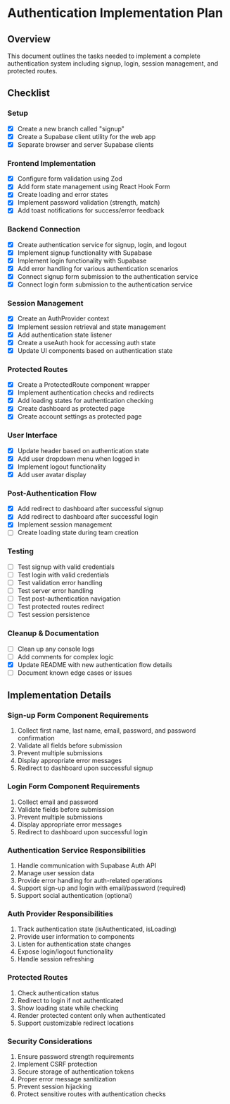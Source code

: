 # Authentication Implementation Plan

## Overview
This document outlines the tasks needed to implement a complete authentication system including signup, login, session management, and protected routes.

## Checklist

### Setup
- [x] Create a new branch called "signup"
- [x] Create a Supabase client utility for the web app
- [x] Separate browser and server Supabase clients

### Frontend Implementation
- [x] Configure form validation using Zod
- [x] Add form state management using React Hook Form
- [x] Create loading and error states
- [x] Implement password validation (strength, match)
- [x] Add toast notifications for success/error feedback

### Backend Connection
- [x] Create authentication service for signup, login, and logout
- [x] Implement signup functionality with Supabase
- [x] Implement login functionality with Supabase
- [x] Add error handling for various authentication scenarios
- [x] Connect signup form submission to the authentication service
- [x] Connect login form submission to the authentication service

### Session Management
- [x] Create an AuthProvider context
- [x] Implement session retrieval and state management
- [x] Add authentication state listener
- [x] Create a useAuth hook for accessing auth state
- [x] Update UI components based on authentication state

### Protected Routes
- [x] Create a ProtectedRoute component wrapper
- [x] Implement authentication checks and redirects
- [x] Add loading states for authentication checking
- [x] Create dashboard as protected page
- [x] Create account settings as protected page

### User Interface
- [x] Update header based on authentication state
- [x] Add user dropdown menu when logged in
- [x] Implement logout functionality
- [x] Add user avatar display

### Post-Authentication Flow
- [x] Add redirect to dashboard after successful signup
- [x] Add redirect to dashboard after successful login
- [x] Implement session management
- [ ] Create loading state during team creation

### Testing
- [ ] Test signup with valid credentials
- [ ] Test login with valid credentials
- [ ] Test validation error handling
- [ ] Test server error handling
- [ ] Test post-authentication navigation
- [ ] Test protected routes redirect
- [ ] Test session persistence

### Cleanup & Documentation
- [ ] Clean up any console logs
- [ ] Add comments for complex logic
- [x] Update README with new authentication flow details
- [ ] Document known edge cases or issues

## Implementation Details

### Sign-up Form Component Requirements
1. Collect first name, last name, email, password, and password confirmation
2. Validate all fields before submission
3. Prevent multiple submissions
4. Display appropriate error messages
5. Redirect to dashboard upon successful signup

### Login Form Component Requirements
1. Collect email and password
2. Validate fields before submission
3. Prevent multiple submissions
4. Display appropriate error messages
5. Redirect to dashboard upon successful login

### Authentication Service Responsibilities
1. Handle communication with Supabase Auth API
2. Manage user session data
3. Provide error handling for auth-related operations
4. Support sign-up and login with email/password (required)
5. Support social authentication (optional)

### Auth Provider Responsibilities
1. Track authentication state (isAuthenticated, isLoading)
2. Provide user information to components
3. Listen for authentication state changes
4. Expose login/logout functionality
5. Handle session refreshing

### Protected Routes
1. Check authentication status
2. Redirect to login if not authenticated
3. Show loading state while checking
4. Render protected content only when authenticated
5. Support customizable redirect locations

### Security Considerations
1. Ensure password strength requirements
2. Implement CSRF protection
3. Secure storage of authentication tokens
4. Proper error message sanitization
5. Prevent session hijacking
6. Protect sensitive routes with authentication checks 